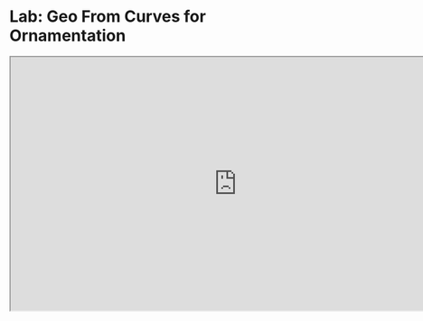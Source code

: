 # Lab: Geo From Curves for Ornamentation

<p><iframe src="https://www.youtube.com/embed/jHQYWbEqQ70?rel=0" width="800" height="450" allowfullscreen="allowfullscreen" allow="accelerometer; autoplay; clipboard-write; encrypted-media; gyroscope; picture-in-picture"></iframe></p>